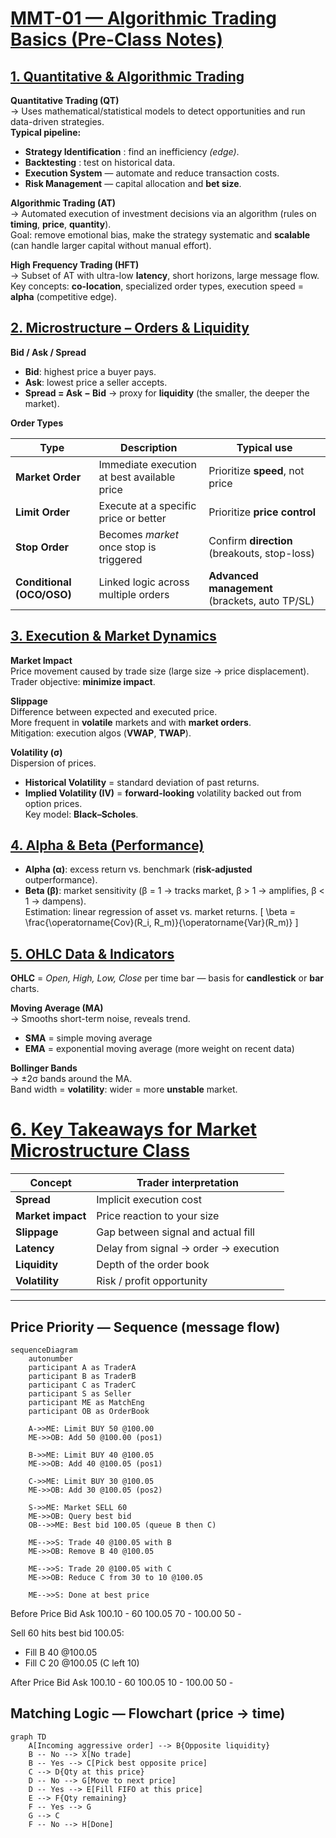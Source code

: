 # <ins>MMT-01 — Algorithmic Trading Basics (Pre-Class Notes)</ins>


## <ins>1. Quantitative & Algorithmic Trading</ins>

**Quantitative Trading (QT)**  
→ Uses mathematical/statistical models to detect opportunities and run data-driven strategies.  
**Typical pipeline:**
- **Strategy Identification** : find an inefficiency *(edge)*.
- **Backtesting** : test on historical data.
- **Execution System** — automate and reduce transaction costs.
- **Risk Management** — capital allocation and **bet size**.

**Algorithmic Trading (AT)**  
→ Automated execution of investment decisions via an algorithm (rules on **timing**, **price**, **quantity**).  
Goal: remove emotional bias, make the strategy systematic and **scalable** (can handle larger capital without manual effort).

**High Frequency Trading (HFT)**  
→ Subset of AT with ultra-low **latency**, short horizons, large message flow.  
Key concepts: **co-location**, specialized order types, execution speed = **alpha** (competitive edge).

## <ins>2. Microstructure – Orders & Liquidity</ins>

**Bid / Ask / Spread**
- **Bid**: highest price a buyer pays.  
- **Ask**: lowest price a seller accepts.  
- **Spread = Ask − Bid** → proxy for **liquidity** (the smaller, the deeper the market).

**Order Types**

| Type                      | Description                                       | Typical use                                         |
|---------------------------|---------------------------------------------------|-----------------------------------------------------|
| **Market Order**          | Immediate execution at best available price       | Prioritize **speed**, not price                     |
| **Limit Order**           | Execute at a specific price or better             | Prioritize **price control**                        |
| **Stop Order**            | Becomes *market* once stop is triggered           | Confirm **direction** (breakouts, stop-loss)        |
| **Conditional (OCO/OSO)** | Linked logic across multiple orders               | **Advanced management** (brackets, auto TP/SL)      |

## <ins>3. Execution & Market Dynamics</ins>

**Market Impact**  
Price movement caused by trade size (large size → price displacement).  
Trader objective: **minimize impact**.

**Slippage**  
Difference between expected and executed price.  
More frequent in **volatile** markets and with **market orders**.  
Mitigation: execution algos (**VWAP**, **TWAP**).

**Volatility (σ)**  
Dispersion of prices.  
- **Historical Volatility** = standard deviation of past returns.  
- **Implied Volatility (IV)** = **forward-looking** volatility backed out from option prices.  
Key model: **Black–Scholes**.

## <ins>4. Alpha & Beta (Performance)</ins>

- **Alpha (α)**: excess return vs. benchmark (**risk-adjusted** outperformance).  
- **Beta (β)**: market sensitivity (β = 1 → tracks market, β > 1 → amplifies, β < 1 → dampens).  
Estimation: linear regression of asset vs. market returns.
\[
\beta = \frac{\operatorname{Cov}(R_i, R_m)}{\operatorname{Var}(R_m)}
\]

## <ins>5. OHLC Data & Indicators</ins>

**OHLC** = *Open, High, Low, Close* per time bar — basis for **candlestick** or **bar** charts.

**Moving Average (MA)**  
→ Smooths short-term noise, reveals trend.  
- **SMA** = simple moving average  
- **EMA** = exponential moving average (more weight on recent data)

**Bollinger Bands**  
→ ±2σ bands around the MA.  
Band width = **volatility**: wider = more **unstable** market.

# <ins>6. Key Takeaways for Market Microstructure Class</ins>

| Concept          | Trader interpretation                                   |
|------------------|----------------------------------------------------------|
| **Spread**       | Implicit execution cost                                  |
| **Market impact**| Price reaction to your size                              |
| **Slippage**     | Gap between signal and actual fill                       |
| **Latency**      | Delay from signal → order → execution                    |
| **Liquidity**    | Depth of the order book                                  |
| **Volatility**   | Risk / profit opportunity                                |

---

## Price Priority — Sequence (message flow)
```mermaid
sequenceDiagram
    autonumber
    participant A as TraderA
    participant B as TraderB
    participant C as TraderC
    participant S as Seller
    participant ME as MatchEng
    participant OB as OrderBook

    A->>ME: Limit BUY 50 @100.00
    ME->>OB: Add 50 @100.00 (pos1)

    B->>ME: Limit BUY 40 @100.05
    ME->>OB: Add 40 @100.05 (pos1)

    C->>ME: Limit BUY 30 @100.05
    ME->>OB: Add 30 @100.05 (pos2)

    S->>ME: Market SELL 60
    ME->>OB: Query best bid
    OB-->>ME: Best bid 100.05 (queue B then C)

    ME-->>S: Trade 40 @100.05 with B
    ME->>OB: Remove B 40 @100.05

    ME-->>S: Trade 20 @100.05 with C
    ME->>OB: Reduce C from 30 to 10 @100.05

    ME-->>S: Done at best price
```

Before
Price   Bid   Ask
100.10    -    60
100.05   70     -
100.00   50     -

Sell 60 hits best bid 100.05:
- Fill B 40 @100.05
- Fill C 20 @100.05 (C left 10)

After
Price   Bid   Ask
100.10    -    60
100.05   10     -
100.00   50     -


## Matching Logic — Flowchart (price → time)
```mermaid
graph TD
    A[Incoming aggressive order] --> B{Opposite liquidity}
    B -- No --> X[No trade]
    B -- Yes --> C[Pick best opposite price]
    C --> D{Qty at this price}
    D -- No --> G[Move to next price]
    D -- Yes --> E[Fill FIFO at this price]
    E --> F{Qty remaining}
    F -- Yes --> G
    G --> C
    F -- No --> H[Done]
```

